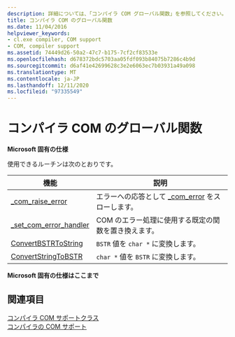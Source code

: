 ```yaml
---
description: 詳細については、「コンパイラ COM グローバル関数」を参照してください。
title: コンパイラ COM のグローバル関数
ms.date: 11/04/2016
helpviewer_keywords:
- cl.exe compiler, COM support
- COM, compiler support
ms.assetid: 74449d26-50a2-47c7-b175-7cf2cf83533e
ms.openlocfilehash: d678372bdc5703aa05fdf093b84075b7286c4b9d
ms.sourcegitcommit: d6af41e42699628c3e2e6063ec7b03931a49a098
ms.translationtype: MT
ms.contentlocale: ja-JP
ms.lasthandoff: 12/11/2020
ms.locfileid: "97335549"
---
```

# <a name="compiler-com-global-functions"></a>コンパイラ COM のグローバル関数

**Microsoft 固有の仕様**

使用できるルーチンは次のとおりです。

|機能|説明|
|--------------|-----------------|
|[_com_raise_error](../cpp/com-raise-error.md)|エラーへの応答として [_com_error](../cpp/com-error-class.md) をスローします。|
|[_set_com_error_handler](../cpp/set-com-error-handler.md)|COM のエラー処理に使用する既定の関数を置き換えます。|
|[ConvertBSTRToString](../cpp/convertbstrtostring.md)|`BSTR` 値を `char *` に変換します。|
|[ConvertStringToBSTR](../cpp/convertstringtobstr.md)|`char *` 値を `BSTR` に変換します。|

**Microsoft 固有の仕様はここまで**

## <a name="see-also"></a>関連項目

[コンパイラ COM サポートクラス](../cpp/compiler-com-support-classes.md)<br/>
[コンパイラの COM サポート](../cpp/compiler-com-support.md)
